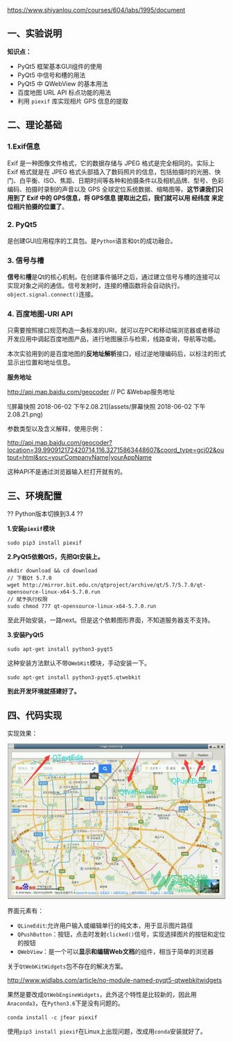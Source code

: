 https://www.shiyanlou.com/courses/604/labs/1995/document

## 一、实验说明

**知识点：**

- PyQt5 框架基本GUI组件的使用
- PyQt5 中信号和槽的用法
- PyQt5 中 QWebView 的基本用法
- 百度地图 URL API 标点功能的用法
- 利用 `piexif` 库实现相片 GPS 信息的提取

## 二、理论基础

### 1.Exif信息

Exif 是一种图像文件格式，它的数据存储与 JPEG 格式是完全相同的。实际上 Exif 格式就是在 JPEG 格式头部插入了数码照片的信息，包括拍摄时的光圈、快门、白平衡、ISO、焦距、日期时间等各种和拍摄条件以及相机品牌、型号、色彩编码、拍摄时录制的声音以及 GPS 全球定位系统数据、缩略图等。**这节课我们只用到了 Exif 中的 GPS信息，将 GPS信息 提取出之后，我们就可以用 经纬度 来定位相片拍摄的位置了**。

### 2. PyQt5

是创建GUI应用程序的工具包。是`Python`语言和`Qt`的成功融合。

### 3. 信号与槽

**信号**和**槽**是Qt的核心机制。在创建事件循环之后，通过建立信号与槽的连接可以实现对象之间的通信。信号发射时，连接的槽函数将会自动执行。`object.signal.connect()`连接。

### 4. 百度地图-URI API

只需要按照接口规范构造一条标准的URI，就可以在PC和移动端浏览器或者移动开发应用中调起百度地图产品，进行地图展示与检索，线路查询，导航等功能。

本次实验用到的是百度地图的**反地址解析**接口，经过逆地理编码后，以标注的形式显示出位置和地址信息。

**服务地址**

http://api.map.baidu.com/geocoder // PC &Webap服务地址

![屏幕快照 2018-06-02 下午2.08.21](assets/屏幕快照 2018-06-02 下午2.08.21.png)

参数类型以及含义解释，使用示例：

http://api.map.baidu.com/geocoder?location=39.990912172420714,116.32715863448607&coord_type=gcj02&output=html&src=yourCompanyName|yourAppName

这种API不是通过浏览器输入栏打开就有的。

## 三、环境配置

?? Python版本切换到3.4 ??

**1.安装`piexif`模块**

`sudo pip3 install piexif`

**2.PyQt5依赖Qt5，先把Qt安装上。**

```shell
mkdir download && cd download
// 下载Qt 5.7.0
wget http://mirror.bit.edu.cn/qtproject/archive/qt/5.7/5.7.0/qt-opensource-linux-x64-5.7.0.run
// 赋予执行权限
sudo chmod 777 qt-opensource-linux-x64-5.7.0.run
```

至此开始安装，一路next。但是这个依赖图形界面，不知道服务器支不支持。

**3.安装PyQt5**

`sudo apt-get install python3-pyqt5`

这种安装方法默认不带`QWebKit`模块，手动安装一下。

`sudo apt-get install python3-pyqt5.qtwebkit`

**到此开发环境就搭建好了。**



## 四、代码实现

实现效果：

![wm](assets/wm.png)

界面元素有：

- `QLineEdit`:允许用户输入或编辑单行的纯文本，用于显示图片路径
- `QPushButton`：按钮，点击时发射`clicked()`信号，实现选择图片的按钮和定位的按钮
- `QWebView`：是一个可以**显示和编辑Web文档**的组件，相当于简单的浏览器



关于`QtWebKitWidgets`包不存在的解决方案。

http://www.widlabs.com/article/no-module-named-pyqt5-qtwebkitwidgets

果然是要改成`QtWebEngineWidgets`，此外这个特性是比较新的，因此用`Anaconda3`，在`Python3.6`下是没有问题的。

`conda install -c jfear piexif`

使用`pip3 install piexif`在Linux上出现问题，改成用`conda`安装就好了。

